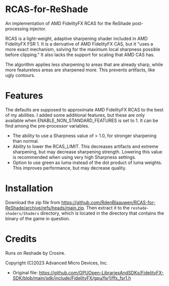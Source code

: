 # RCAS-for-ReShade

An implementation of AMD FidelityFX RCAS for the ReShade post-processing injector.

RCAS is a light-weight, adaptive sharpening shader included in AMD FidelityFX FSR 1. It is a derivative of AMD FidelityFX CAS, but it "uses a more exact mechanism, solving for the maximum local sharpness possible before clipping." It also lacks the support for scaling that AMD CAS has.

The algorithm applies less sharpening to areas that are already sharp, while more
featureless areas are sharpened more. This prevents artifacts, like ugly contours.

# Features

The defaults are supposed to approximate AMD FidelityFX RCAS to the best of my abilities.
I added some additional features, but these are only available when
ENABLE_NON_STANDARD_FEATURES is set to 1. It can be find among the pre-processor variables.

- The ability to use a Sharpness value of > 1.0, for stronger sharpening than normal.
- Ability to lower the RCAS_LIMIT. This decreases artifacts and extreme sharpening, but may decrease sharpening strength. Lowering this value is recommended when using very high Sharpness settings.
- Option to use green as luma instead of the dot product of luma weights. This improves performance, but may decrease quality.

# Installation

Download the zip file from https://github.com/RdenBlaauwen/RCAS-for-ReShade/archive/refs/heads/main.zip. Then extract it to the `reshade-shaders/Shaders` directory, which is located in the directory that contains the binary of the game in question.

# Credits

Runs on Reshade by Crosire.

Copyright (C)2023 Advanced Micro Devices, Inc.

- Original file: https://github.com/GPUOpen-LibrariesAndSDKs/FidelityFX-SDK/blob/main/sdk/include/FidelityFX/gpu/fsr1/ffx_fsr1.h
